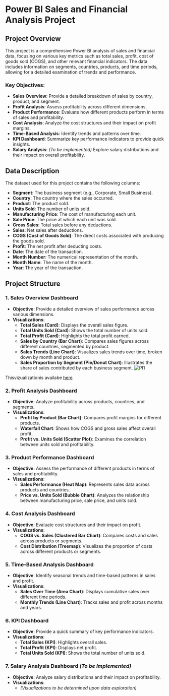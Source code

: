 # Power BI Sales and Financial Analysis Project

## Project Overview

This project is a comprehensive Power BI analysis of sales and financial data, focusing on various key metrics such as total sales, profit, cost of goods sold (COGS), and other relevant financial indicators. The data includes information on segments, countries, products, and time periods, allowing for a detailed examination of trends and performance.

### Key Objectives:
- **Sales Overview**: Provide a detailed breakdown of sales by country, product, and segment.
- **Profit Analysis**: Assess profitability across different dimensions.
- **Product Performance**: Evaluate how different products perform in terms of sales and profitability.
- **Cost Analysis**: Analyze the cost structures and their impact on profit margins.
- **Time-Based Analysis**: Identify trends and patterns over time.
- **KPI Dashboard**: Summarize key performance indicators to provide quick insights.
- **Salary Analysis**: *(To be implemented)* Explore salary distributions and their impact on overall profitability.

## Data Description

The dataset used for this project contains the following columns:
- **Segment**: The business segment (e.g., Corporate, Small Business).
- **Country**: The country where the sales occurred.
- **Product**: The product sold.
- **Units Sold**: The number of units sold.
- **Manufacturing Price**: The cost of manufacturing each unit.
- **Sale Price**: The price at which each unit was sold.
- **Gross Sales**: Total sales before any deductions.
- **Sales**: Net sales after deductions.
- **COGS (Cost of Goods Sold)**: The direct costs associated with producing the goods sold.
- **Profit**: The net profit after deducting costs.
- **Date**: The date of the transaction.
- **Month Number**: The numerical representation of the month.
- **Month Name**: The name of the month.
- **Year**: The year of the transaction.

## Project Structure

### 1. Sales Overview Dashboard
   - **Objective**: Provide a detailed overview of sales performance across various dimensions.
   - **Visualizations**:
     - **Total Sales (Card)**: Displays the overall sales figure.
     - **Total Units Sold (Card)**: Shows the total number of units sold.
     - **Total Profit (Card)**: Highlights the total profit earned.
     - **Sales by Country (Bar Chart)**: Compares sales figures across different countries, segmented by product.
     - **Sales Trends (Line Chart)**: Visualizes sales trends over time, broken down by month and product.
     - **Sales Proportion by Segment (Pie/Donut Chart)**: Illustrates the share of sales contributed by each business segment.
 ![PI1](https://github.com/user-attachments/assets/1889d964-e337-4892-843b-16823636fb86)

Thisvizualizationis availabe [here](https://app.powerbi.com/groups/me/reports/459f2131-9840-4173-a998-9a072620ab48/f476f00b7bb8cffbf375?experience=power-bi)

### 2. Profit Analysis Dashboard
   - **Objective**: Analyze profitability across products, countries, and segments.
   - **Visualizations**:
     - **Profit by Product (Bar Chart)**: Compares profit margins for different products.
     - **Waterfall Chart**: Shows how COGS and gross sales affect overall profit.
     - **Profit vs. Units Sold (Scatter Plot)**: Examines the correlation between units sold and profitability.

### 3. Product Performance Dashboard
   - **Objective**: Assess the performance of different products in terms of sales and profitability.
   - **Visualizations**:
     - **Sales Performance (Heat Map)**: Represents sales data across products and countries.
     - **Price vs. Units Sold (Bubble Chart)**: Analyzes the relationship between manufacturing price, sale price, and units sold.

### 4. Cost Analysis Dashboard
   - **Objective**: Evaluate cost structures and their impact on profit.
   - **Visualizations**:
     - **COGS vs. Sales (Clustered Bar Chart)**: Compares costs and sales across products or segments.
     - **Cost Distribution (Treemap)**: Visualizes the proportion of costs across different products or segments.

### 5. Time-Based Analysis Dashboard
   - **Objective**: Identify seasonal trends and time-based patterns in sales and profit.
   - **Visualizations**:
     - **Sales Over Time (Area Chart)**: Displays cumulative sales over different time periods.
     - **Monthly Trends (Line Chart)**: Tracks sales and profit across months and years.

### 6. KPI Dashboard
   - **Objective**: Provide a quick summary of key performance indicators.
   - **Visualizations**:
     - **Total Sales (KPI)**: Highlights overall sales.
     - **Total Profit (KPI)**: Displays net profit.
     - **Total Units Sold (KPI)**: Shows the total number of units sold.

### 7. Salary Analysis Dashboard *(To be Implemented)*
   - **Objective**: Analyze salary distributions and their impact on profitability.
   - **Visualizations**:
     - *(Visualizations to be determined upon data exploration)*


